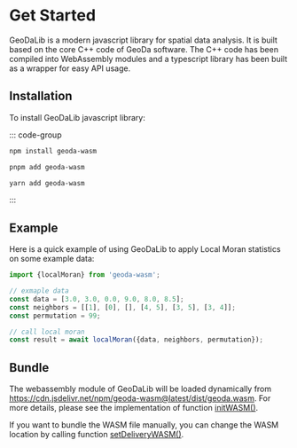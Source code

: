 # Get Started

GeoDaLib is a modern javascript library for spatial data analysis. It is built based on the core C++ code of GeoDa software. The C++ code has been compiled into WebAssembly modules and a typescript library has been built as a wrapper for easy API usage.

## Installation

To install GeoDaLib javascript library:

::: code-group

```bash [npm]
npm install geoda-wasm
```

```bash [pnpm]
pnpm add geoda-wasm 
```

```bash [yarn]
yarn add geoda-wasm
```

:::

## Example

Here is a quick example of using GeoDaLib to apply Local Moran statistics on some example data:

```js
import {localMoran} from 'geoda-wasm';

// exmaple data
const data = [3.0, 3.0, 0.0, 9.0, 8.0, 8.5];
const neighbors = [[1], [0], [], [4, 5], [3, 5], [3, 4]];
const permutation = 99;

// call local moran
const result = await localMoran({data, neighbors, permutation});
```

## Bundle

The webassembly module of GeoDaLib will be loaded dynamically from https://cdn.jsdelivr.net/npm/geoda-wasm@latest/dist/geoda.wasm. For more details, please see the implementation of function [initWASM()](api/functions/initGeoDa).

If you want to bundle the WASM file manually, you can change the WASM location by calling function [setDeliveryWASM()](api/functions/setGeoDaDelivery).
